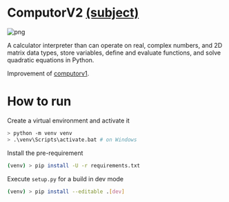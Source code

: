 # ComputorV2 [(subject)](https://cdn.intra.42.fr/pdf/pdf/5667/en.pdf)

![png](png)

A calculator interpreter than can operate on real, complex numbers, and 2D matrix data types, store variables, define and evaluate functions, and solve quadratic equations in Python.

Improvement of [computorv1](https://github.com/Sithi5/computorv1).

# How to run

Create a virtual environment and activate it
```bash
> python -m venv venv
> .\venv\Scripts\activate.bat # on Windows
```

Install the pre-requirement
```bash
(venv) > pip install -U -r requirements.txt
```

Execute `setup.py` for a build in dev mode
```bash
(venv) > pip install --editable .[dev]
```